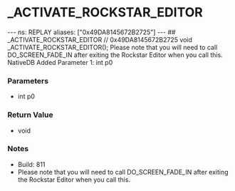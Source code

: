 # _ACTIVATE_ROCKSTAR_EDITOR

--- ns: REPLAY aliases: ["0x49DA8145672B2725"] --- ## _ACTIVATE_ROCKSTAR_EDITOR  // 0x49DA8145672B2725 void _ACTIVATE_ROCKSTAR_EDITOR();  Please note that you will need to call DO_SCREEN_FADE_IN after exiting the Rockstar Editor when you call this.  NativeDB Added Parameter 1: int p0

### Parameters
* int p0

### Return Value
* void

### Notes
* Build: 811
* Please note that you will need to call DO_SCREEN_FADE_IN after exiting the Rockstar Editor when you call this.

